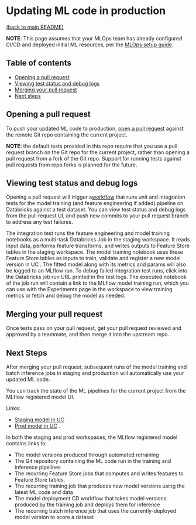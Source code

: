 # Updating ML code in production

[(back to main README)](../README.md)

**NOTE**: This page assumes that your MLOps team has already configured CI/CD and deployed initial
ML resources, per the [MLOps setup guide](mlops-setup.md).

## Table of contents
* [Opening a pull request](#opening-a-pull-request)
* [Viewing test status and debug logs](#viewing-test-status-and-debug-logs)
* [Merging your pull request](#merging-your-pull-request)
* [Next steps](#next-steps)

## Opening a pull request

To push your updated ML code to production, [open a pull request](https://docs.github.com/en/pull-requests/collaborating-with-pull-requests/proposing-changes-to-your-work-with-pull-requests/creating-a-pull-request
) against the remote Git repo containing the current project.

**NOTE**: the default tests provided in this repo require that you use a pull
request branch on the Git repo for the current project, rather than opening a pull request from a fork
of the Git repo. Support for running tests against pull requests from repo forks
is planned for the future.

## Viewing test status and debug logs
Opening a pull request will trigger a[workflow](../.github/workflows/mlops_workshop_zuki-run-tests.yml) 
that runs unit and integration tests for the model training (and feature engineering if added) pipeline on Databricks against a test dataset.
You can view test status and debug logs from the pull request UI, and push new commits to your pull request branch
to address any test failures.

The integration test runs the feature engineering and model training notebooks as a multi-task Databricks Job in the staging workspace.
It reads input data, performs feature transforms, and writes outputs to Feature Store tables in the staging workspace. 
The model training notebook uses these Feature Store tables as inputs to train, validate and register a new model version in 
UC
. 
The fitted model along with its metrics and params will also be logged to an MLflow run. 
To debug failed integration test runs, click into the Databricks job run
URL printed in the test logs. The executed notebook of the job run will contain a link to the MLflow model training run, which you can use with the Experiments page in the workspace
to view training metrics or fetch and debug the model as needed.

## Merging your pull request
Once tests pass on your pull request, get your pull request reviewed and approved by a teammate,
and then merge it into the upstream repo.

## Next Steps
After merging your pull request, subsequent runs of the model training and batch inference
jobs in staging and production will automatically use your updated ML code.

You can track the state of the ML pipelines for the current project from the MLflow registered model UI. 

Links:
* [Staging model in UC](https://picpay-lab.cloud.databricks.com/explore/data/models/staging/mlops_workshop_zuki/mlops_workshop_zuki-model)
* [Prod model in UC](https://picpay-lab.cloud.databricks.com/explore/data/models/prod/mlops_workshop_zuki/mlops_workshop_zuki-model)
. 


In both the staging and prod workspaces, the MLflow registered model contains links to:
* The model versions produced through automated retraining
* The Git repository containing the ML code run in the training and inference pipelines
 * The recurring Feature Store jobs that computes and writes features to Feature Store tables. 
* The recurring training job that produces new model versions using the latest ML code and data
* The model deployment CD workflow that takes model versions produced by the training job and deploys them for inference
* The recurring batch inference job that uses the currently-deployed model version to score a dataset
